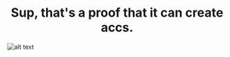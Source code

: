 <h1 align="center">Sup, that's a proof that it can create accs.</h1>

![alt text](https://i.ibb.co/GxDqSQr/screenshot.png)
